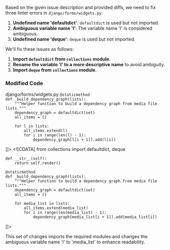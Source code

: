 Based on the given issue description and provided diffs, we need to fix three linter errors in `django/forms/widgets.py`:

1. **Undefined name 'defaultdict'**: `defaultdict` is used but not imported.
2. **Ambiguous variable name 'l'**: The variable name 'l' is considered ambiguous.
3. **Undefined name 'deque'**: `deque` is used but not imported.

We'll fix these issues as follows:

1. **Import `defaultdict` from `collections` module**.
2. **Rename the variable 'l' to a more descriptive name** to avoid ambiguity.
3. **Import `deque` from `collections` module**.

### Modified Code

<change>
<file change-number-for-this-file="1">django/forms/widgets.py</file>
<original line-count="12" no-ellipsis="true"><![CDATA[
    def __str__(self):
        return self.render()

    @staticmethod
    def _build_dependency_graph(lists):
        """Helper function to build a dependency graph from media file lists."""
        dependency_graph = defaultdict(set)
        all_items = []

        for l in lists:
            all_items.extend(l)
            for i in range(len(l) - 1):
                dependency_graph[l[i + 1]].add(l[i])
]]></original>
<modified no-ellipsis="true"><![CDATA[
from collections import defaultdict, deque

    def __str__(self):
        return self.render()

    @staticmethod
    def _build_dependency_graph(lists):
        """Helper function to build a dependency graph from media file lists."""
        dependency_graph = defaultdict(set)
        all_items = []

        for media_list in lists:
            all_items.extend(media_list)
            for i in range(len(media_list) - 1):
                dependency_graph[media_list[i + 1]].add(media_list[i])
]]></modified>
</change>

This set of changes imports the required modules and changes the ambiguous variable name 'l' to 'media_list' to enhance readability.